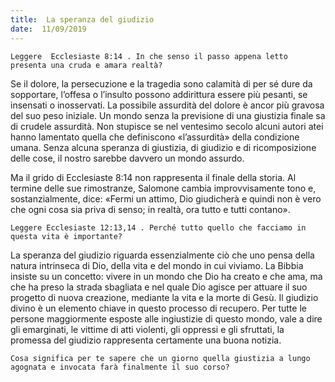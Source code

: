 ```yaml
---
title:  La speranza del giudizio
date:  11/09/2019
---
```


`Leggere  Ecclesiaste 8:14 . In che senso il passo appena letto presenta una cruda e amara realtà?`

Se il dolore, la persecuzione e la tragedia sono calamità di per sé dure da sopportare, l’offesa o l’insulto possono addirittura essere più pesanti, se insensati o inosservati. La possibile assurdità del dolore è ancor più gravosa del suo peso iniziale. Un mondo senza la previsione di una giustizia finale sa di crudele assurdità. Non stupisce se nel ventesimo secolo alcuni autori atei hanno lamentato quella che definiscono «l’assurdità» della condizione umana. Senza alcuna speranza di giustizia, di giudizio e di ricomposizione delle cose, il nostro sarebbe davvero un mondo assurdo.

Ma il grido di Ecclesiaste 8:14 non rappresenta il finale della storia. Al termine delle sue rimostranze, Salomone cambia improvvisamente tono e, sostanzialmente, dice: «Fermi un attimo, Dio giudicherà e quindi non è vero che ogni cosa sia priva di senso; in realtà, ora tutto e tutti contano».

`Leggere Ecclesiaste 12:13,14 . Perché tutto quello che facciamo in questa vita è importante?`

La speranza del giudizio riguarda essenzialmente ciò che uno pensa della natura intrinseca di Dio, della vita e del mondo in cui viviamo. La Bibbia insiste su un concetto: vivere in un mondo che Dio ha creato e che ama, ma che ha preso la strada sbagliata e nel quale Dio agisce per attuare il suo progetto di nuova creazione, mediante la vita e la morte di Gesù. Il giudizio divino è un elemento chiave in questo processo di recupero. Per tutte le persone maggiormente esposte alle ingiustizie di questo mondo, vale a dire gli emarginati, le vittime di atti violenti, gli oppressi e gli sfruttati, la promessa del giudizio rappresenta certamente una buona notizia.

`Cosa significa per te sapere che un giorno quella giustizia a lungo agognata e invocata farà finalmente il suo corso?`
